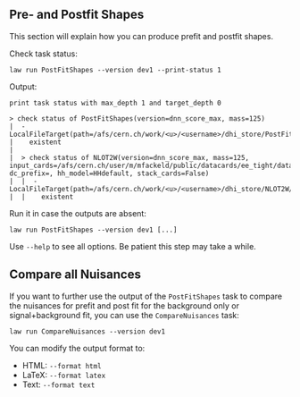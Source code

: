 ## Pre- and Postfit Shapes

This section will explain how you can produce prefit and postfit shapes.

Check task status:
```shell
law run PostFitShapes --version dev1 --print-status 1
```
Output:
```shell
print task status with max_depth 1 and target_depth 0

> check status of PostFitShapes(version=dnn_score_max, mass=125)
|  - LocalFileTarget(path=/afs/cern.ch/work/<u>/<username>/dhi_store/PostFitShapes/dnn_score_max/125/fitDiagnostics.root)
|    existent
|
|  > check status of NLOT2W(version=dnn_score_max, mass=125, input_cards=/afs/cern.ch/user/m/mfackeld/public/datacards/ee_tight/datacard.txt,/afs/cern.ch/user/m/mfackeld/public/datacards/emu_tight/datacard.txt,/afs/cern.ch/user/m/mfackeld/public/datacards/mumu_tight/datacard.txt, dc_prefix=, hh_model=HHdefault, stack_cards=False)
|  |  - LocalFileTarget(path=/afs/cern.ch/work/<u>/<username>/dhi_store/NLOT2W/dnn_score_max/125/HHdefault/workspace_HHdefault.root)
|  |    existent
```


Run it in case the outputs are absent:
```shell
law run PostFitShapes --version dev1 [...]
```
Use `--help` to see all options. Be patient this step may take a while.


## Compare all Nuisances

If you want to further use the output of the `PostFitShapes` task to compare the nuisances for prefit and post fit for the background only or signal+background fit, you can use the `CompareNuisances` task:

```shell
law run CompareNuisances --version dev1
```

You can modify the output format to:

- HTML: `--format html`
- LaTeX: `--format latex`
- Text: `--format text`
